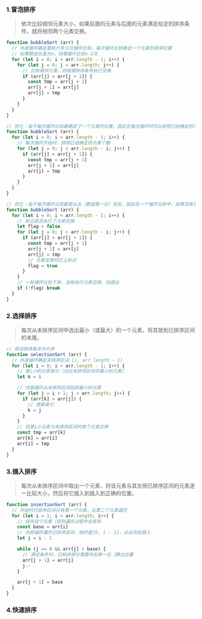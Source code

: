 ### 1.冒泡排序

>依次比较相邻元素大小，如果前面的元素与后面的元素满足给定的排序条件，就将相邻两个元素交换。

<!-- ![img](https://pic4.zhimg.com/v2-33a947c71ad62b254cab62e5364d2813_b.webp) -->

```js
function bubbleSort (arr) {
  // 外层循环确定要执行多少次循环比较，每次循环比较确定一个元素的排序位置
  // 如果数组长度为n，则需循环比较n-1次
  for (let i = 0; i < arr.length - 1; i++) {
    for (let j = 0; j < arr.length; j++) {
      // 比较相邻元素，并根据排序条件执行交换
      if (arr[j] > arr[j + 1]) {
        const tmp = arr[j + 1]
        arr[j + 1] = arr[j]
        arr[j] = tmp
      }
    }
  }
}

// 优化：由于每次循环比较都确定了一个元素的位置，因此在每次循环时可以排除已经确定的元素
function bubbleSort (arr) {
  for (let i = 0; i < arr.length - 1; i++) {
    // 每次循环开始时，排除已经确定的元素个数
    for (let j = 0; j < arr.length - i; j++) {
      if (arr[j] > arr[j + 1]) {
        const tmp = arr[j + 1]
        arr[j + 1] = arr[j]
        arr[j] = tmp
      }
    }
  }
}

// 优化：由于每次循环比较都是从左（数组第一位）到右，因此在一个循环比较中，如果没有交换元素，说明数组已经完成排序
function bubbleSort (arr) {
  for (let i = 0; i < arr.length - 1; i++) {
    // 标记是否执行了元素交换
    let flag = false
    for (let j = 0; j < arr.length - i; j++) {
      if (arr[j] > arr[j + 1]) {
        const tmp = arr[j + 1]
        arr[j + 1] = arr[j]
        arr[j] = tmp
        // 元素交换时打上标记
        flag = true
      }
    }
    // 一轮循环比较下来，没有执行元素交换，则退出
    if (!flag) break
  }
}
```

### 2.选择排序

>每次从未排序区间中选出最小（或最大）的一个元素，将其放到已排序区间的末尾。

<!-- ![img](https://pic1.zhimg.com/v2-1c7e20f306ddc02eb4e3a50fa7817ff4_b.webp) -->

```js
// 假设排序条件为升序
function selectionSort (arr) {
  // 外层循环确定未排序区间 [i, arr.length - 1]
  for (let i = 0; i < arr.length - 1; i++) {
    // 第i小的元素索引（对应未排序区间中最小的元素）
    let k = i

    // 内层循环从未排序区间找到最小的元素
    for (let j = i + 1; j < arr.length; j++) {
      if (arr[k] > arr[j]) {
        // 更新索引
        k = j
      }
    }
    // 将第i小元素与未排序区间的首个元素交换
    const tmp = arr[k]
    arr[k] = arr[i]
    arr[i] = tmp
  }
}
```

### 3.插入排序

>每次从未排序区间中取出一个元素，将该元素与其左侧已排序区间的元素逐一比较大小，然后将它插入到插入到正确的位置。

<!-- ![img](https://pic3.zhimg.com/v2-91b76e8e4dab9b0cad9a017d7dd431e2_b.webp) -->

```js
function insertionSort (arr) {
  // 开始时已排序区间只有第一个元素，从第二个元素遍历
  for (let i = 1; i < arr.length; i++) {
    // 保存这个元素（否则遍历过程中会丢失
    const base = arr[i]
    // 内层循环遍历已排序区间，始终是[0, i - 1]，从后向前插入
    let j = i - 1

    while (j >= 0 && arr[j] > base) {
      // 满足条件时，已排序部分需要向右移一位（腾出位置
      arr[j + 1] = arr[j]
      j--
    }

    arr[j + 1] = base
  }
}
```


### 4.快速排序

>

```js


```